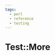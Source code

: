 ```yaml
---
tags:
  - perl
  - reference
  - testing
---
```


# Test::More

<!--
TODO: Finish this reference
TODO: Add tutorial and link to it
TODO: Add any recipes and link to them
-->
